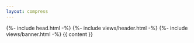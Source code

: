 ```yaml
---
layout: compress
---
```


<!DOCTYPE html>
<html lang="{{ page.lang | default: site.lang }}">
  {%- include head.html -%}
  <body>
    {%- include views/header.html -%}
    {%- include views/banner.html -%}
    {{ content }}    

<script>
function initHeader() {
  function setScrollStatus() {
    var y = getScrollY();
    var status = y <= 0 ? "top" : window.innerHeight + y >= document.body.offsetHeight - 1 ? "bottom" : y - auxScrollY > 0 ? "down" : "up";
    html.setAttribute("scroll-status", status);
    auxScrollY = y;
  }
  var auxScrollY = getScrollY();
  var html = document.documentElement;
  window.addEventListener('scroll', function(e){ setScrollStatus(); });
  setScrollStatus();
}
document.addEventListener('DOMContentLoaded', initHeader);
</script>

  </body>
</html>